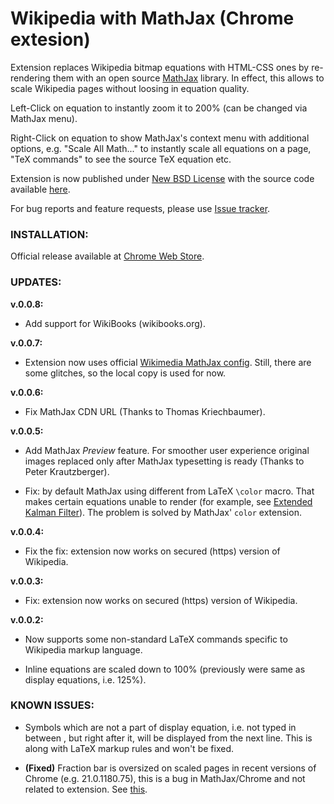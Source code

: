 Wikipedia with MathJax (Chrome extesion)
========================================

Extension replaces Wikipedia bitmap equations with HTML-CSS ones by re-rendering them with an open source [MathJax](http://mathjax.org/) library. In effect, this allows to scale Wikipedia pages without loosing in equation quality.

Left-Click on equation to instantly zoom it to 200% (can be changed via MathJax menu).

Right-Click on equation to show MathJax's context menu with additional options, e.g. "Scale All Math..." to instantly scale all equations on a page, "TeX commands" to see the source TeX equation etc.

Extension is now published under [New BSD License](https://github.com/bgromov/wiki-mathjax/blob/master/LICENSE.md) with the source code available [here](https://github.com/bgromov/wiki-mathjax).

For bug reports and feature requests, please use [Issue tracker](https://github.com/bgromov/wiki-mathjax/issues).

### INSTALLATION:

Official release available at [Chrome Web Store](https://chrome.google.com/webstore/detail/wikipedia-with-mathjax/fhomhkjcommffnlajeemenejemmegcmi).

### UPDATES:

**v.0.0.8:**

 - Add support for WikiBooks (wikibooks.org).

**v.0.0.7:**

 - Extension now uses official [Wikimedia MathJax config](https://git.wikimedia.org/blob/mediawiki%2Fextensions%2FMath.git/09aafb299242293272fecc64aeeeed16a00c2a0b/modules%2Fmediawiki-extensions%2Ftexvc.js). Still, there are some glitches, so the local copy is used for now.

**v.0.0.6:**

 - Fix MathJax CDN URL (Thanks to Thomas Kriechbaumer).

**v.0.0.5:**

 - Add MathJax *Preview* feature. For smoother user experience original images replaced only after MathJax typesetting is ready (Thanks to Peter Krautzberger).

 - Fix: by default MathJax using different from LaTeX `\color` macro. That makes certain equations unable to render (for example, see [Extended Kalman Filter](http://en.wikipedia.org/wiki/Extended_Kalman_filter#Discrete-time_predict_and_update_equations)). The problem is solved by MathJax' `color` extension.

**v.0.0.4:**

 - Fix the fix: extension now works on secured (https) version of Wikipedia.

**v.0.0.3:**

 - Fix: extension now works on secured (https) version of Wikipedia.

**v.0.0.2:**

 - Now supports some non-standard LaTeX commands specific to Wikipedia markup language.
 
 - Inline equations are scaled down to 100% (previously were same as display equations, i.e. 125%).

### KNOWN ISSUES:

 - Symbols which are not a part of display equation, i.e. not typed in between <math>...</math>, but right after it, will be displayed from the next line. This is along with LaTeX markup rules and won't be fixed.
 
 - **(Fixed)** Fraction bar is oversized on scaled pages in recent versions of Chrome (e.g. 21.0.1180.75), this is a bug in MathJax/Chrome and not related to extension. See [this](https://groups.google.com/forum/?fromgroups#!topic/mathjax-users/TWNUoKIaF4I%5B1-25%5D).
